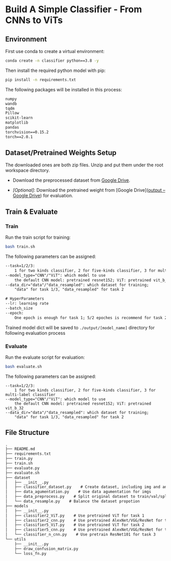 # Build A Simple Classifier - From CNNs to ViTs

## Environment

First use conda to create a virtual environment:

```bash
conda create -n classifier python==3.8 -y
```

Then install the required python model with pip:

```bash
pip install -n requirements.txt
```

The following packages will be installed in this process:

```txt
numpy
wandb
tqdm
Pillow
scikit-learn
matplotlib
pandas
torchvision==0.15.2
torch==2.0.1
```

## Dataset/Pretrained Weights Setup

The downloaded ones are both zip files. Unzip and put them under the root workspace directory.

- Download the preprocessed dataset from [Google Drive](https://drive.google.com/file/d/1jCCMe54y1CeU4jUemfAojBEmnNBhI1l8/view?usp=drive_link).

- *[Optional]*: Download the pretrained weight from [Google Drive]([output – Google Drive](https://drive.google.com/drive/folders/1l-dNBNtWrmYyKMuYP-X0t2a463Wz-urm?usp=sharing)) for evaluation.

## Train & Evaluate

### Train

Run the train script for training:

```bash
bash train.sh
```

The following parameters can be assigned:

```txt
--task=1/2/3: 
    1 for two kinds classifier, 2 for five-kinds classifier, 3 for multi-label classifier
--model_type="CNN"/"ViT": which model to use
    the default CNN model: pretrained resnet152; ViT: pretrained vit_b_32
--data_dir="data"/"data_resampled": which dataset for training; 
    "data" for task 1/3, "data_resampled" for task 2

# HyperParameters
--lr: learning rate
--batch_size
--epoch: 
    One epoch is enough for task 1; 5/2 epoches is recommend for task 2/3
```

Trained model dict will be saved to `./output/[model_name]` directory for following evaluation process 

### Evaluate

Run the evaluate script for evaluation:

```bash
bash evaluate.sh
```

The following parameters can be assigned:

```
--task=1/2/3:
    1 for two kinds classifier, 2 for five-kinds classifier, 3 for multi-label classifier
--model_type="CNN"/"ViT": which model to use
    the default CNN model: pretrained resnet152; ViT: pretrained vit_b_32
--data_dir="data"/"data_resampled": which dataset for training; 
    "data" for task 1/3, "data_resampled" for task 2
```

## File Structure

```txt
.
├── README.md
├── requirements.txt
├── train.py    
├── train.sh
├── evaluate.py
├── evaluate.sh
├── dataset
│   ├── __init__.py
│   ├── classifier_dataset.py    # Create dataset, including img and anno
│   ├── data_agumentation.py    # Use data agumentation for imgs
│   ├── data_preprocess.py    # Split original dataset to train/val/split
│   └── data_resample.py    # Balance the dataset propotion
├── models
│   ├── __init__.py
│   ├── classifier2_ViT.py    # Use pretrained ViT for task 1
│   ├── classifier2_cnn.py    # Use pretrained AlexNet/VGG/ResNet for task 1
│   ├── classifier5_ViT.py    # Use pretrained ViT for task 2
│   ├── classifier5_cnn.py    # Use pretrained AlexNet/VGG/ResNet for task 2
│   └── classifier_n_cnn.py    # Use pretrain ResNet101 for task 3
└── utils
    ├── __init__.py
    ├── draw_confusion_matrix.py 
    └── loss_fn.py
```
